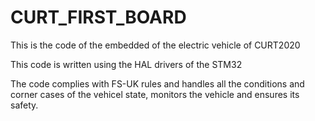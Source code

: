 # CURT_FIRST_BOARD 
 This is the code of the embedded of the electric vehicle of CURT2020

This code is written using the HAL drivers of the STM32


The code complies with FS-UK rules and handles all the conditions and corner cases of the vehicel state, monitors the vehicle and ensures its safety.
